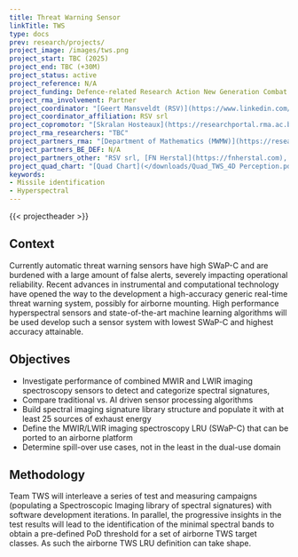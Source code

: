 ```yaml
---
title: Threat Warning Sensor
linkTitle: TWS
type: docs
prev: research/projects/
project_image: /images/tws.png
project_start: TBC (2025)
project_end: TBC (+30M)
project_status: active
project_reference: N/A
project_funding: Defence-related Research Action New Generation Combat Aircraft Technologies (DEFRA-NGCAT), 2024
project_rma_involvement: Partner
project_coordinator: "[Geert Mansveldt (RSV)](https://www.linkedin.com/in/geertmansvelt)"
project_coordinator_affiliation: RSV srl
project_copromotor: "[Skralan Hosteaux](https://researchportal.rma.ac.be/en/persons/skralan-hosteaux)"
project_rma_researchers: "TBC"
project_partners_rma: "[Department of Mathematics (MWMW)](https://researchportal.rma.ac.be/en/organisations/mathematics)"
project_partners_BE_DEF: N/A
project_partners_other: "RSV srl, [FN Herstal](https://fnherstal.com), [VITO](https://vito.be), [Verhaert](https://verhaert.com/)"
project_quad_chart: "[Quad Chart](</downloads/Quad_TWS_4D Perception.pdf>)"
keywords:
- Missile identification
- Hyperspectral
---
```




{{< projectheader >}}

## Context
Currently automatic threat warning sensors have high SWaP-C and are burdened with a large amount of false alerts, severely impacting operational reliability. Recent advances in instrumental and computational technology have opened the way to the development a high-accuracy generic real-time threat warning system, possibly for airborne mounting. High performance hyperspectral sensors and state-of-the-art machine learning algorithms will be used develop such a sensor system with lowest SWaP-C and highest accuracy attainable.


## Objectives
- Investigate performance of combined MWIR and LWIR imaging spectroscopy sensors to detect and categorize spectral signatures, 
- Compare traditional vs. AI driven sensor processing algorithms
- Build spectral imaging signature library structure and populate it with at least 25 sources of exhaust energy
- Define the MWIR/LWIR imaging spectroscopy LRU (SWaP-C) that can be ported to an airborne platform
- Determine spill-over use cases, not in the least in the dual-use domain


## Methodology
Team TWS will interleave a series of test and measuring campaigns (populating a Spectroscopic Imaging library of spectral signatures) with software development iterations. In parallel, the progressive insights in the test results will lead to the identification of the minimal spectral bands to obtain a pre-defined PoD threshold for a set of airborne TWS target classes. As such the airborne TWS LRU definition can take shape. 
